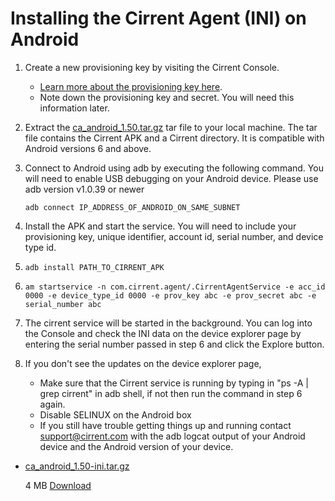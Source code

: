﻿# Installing the Cirrent Agent (INI) on Android

1.  Create a new provisioning key by visiting the Cirrent Console.
    -   [Learn more about the provisioning key here](https://support.cirrent.com/hc/en-us/articles/115000084846-Starting-CA-using-temporary-credentials).
    -   Note down the provisioning key and secret. You will need this information later.
2.  Extract the  [ca_android_1.50.tar.gz](https://support.cirrent.com/hc/article_attachments/360081719973/ca_android_1.50-ini.tar.gz)  tar file to your local machine. The tar file contains the Cirrent APK and a Cirrent directory. It is compatible with Android versions 6 and above.
3.  Connect to Android using adb by executing the following command. You will need to enable USB debugging on your Android device. Please use adb version v1.0.39 or newer  
    ```
    adb connect IP_ADDRESS_OF_ANDROID_ON_SAME_SUBNET
    ```
4.  Install the APK and start the service. You will need to include your provisioning key, unique identifier, account id, serial number, and device type id.
5.  ``` adb install PATH_TO_CIRRENT_APK ```
    
6. ``` am startservice -n com.cirrent.agent/.CirrentAgentService -e acc_id 0000 -e device_type_id 0000 -e prov_key abc -e prov_secret abc -e serial_number abc ```
    
7.  The cirrent service will be started in the background. You can log into the Console and check the INI data on the device explorer page by entering the serial number passed in step 6 and click the Explore button.
8.  If you don't see the updates on the device explorer page,
    -   Make sure that the Cirrent service is running by typing in "ps -A | grep cirrent" in adb shell, if not then run the command in step 6 again.
    -   Disable SELINUX on the Android box
    -   If you still have trouble getting things up and running contact [support@cirrent.com](mailto:support@cirrent.com) with the adb logcat output of your Android device and the Android version of your device.

-   [ca_android_1.50-ini.tar.gz](https://support.cirrent.com/hc/en-us/article_attachments/360081719973/ca_android_1.50-ini.tar.gz)
    
    4 MB  [Download](https://support.cirrent.com/hc/en-us/article_attachments/360081719973/ca_android_1.50-ini.tar.gz)
